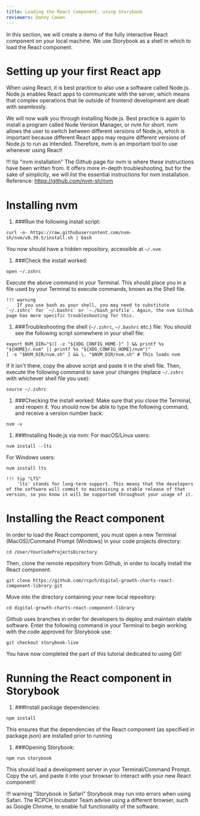 ```yaml
---
title: Loading the React Component, using Storybook
reviewers: Danny Cowen
---
```


In this section, we will create a demo of the fully interactive React component on your local machine. We use Storybook as a shell
in which to load the React component.

# Setting up your first React app

When using React, it is best practice to also use a software called Node.js. Node.js enables React apps to communicate with the server, which means that complex operations that lie outside of frontend development are dealt with seamlessly. 

We will now walk you through installing Node.js. Best practice is again to install a program called Node Version Manager, or nvm for short. nvm allows the user to switch between different versions of Node.js, which is important because different React apps may require different versions of Node.js to run as intended. Therefore, nvm is an important tool to use whenever using React!

!!! tip "nvm installation"
    The Github page for nvm is where these instructions have been written from. It offers more in-depth troubleshooting, but for the sake of simplicity, we will list the essential instructions for nvm installation.
    Reference: https://github.com/nvm-sh/nvm

# Installing nvm

1. ###Run the following install script:
```console
curl -o- https://raw.githubusercontent.com/nvm-sh/nvm/v0.39.5/install.sh | bash
```
You now should have a hidden repository, accessible at `~/.nvm`

1. ###Check the install worked:
```console
open ~/.zshrc
```
Execute the above command in your Terminal. This should place you in a file used by your Terminal to execute commands, known as the Shell file.
    
    !!! warning 
        If you use bash as your shell, you may need to substitute `~/.zshrc` for `~/.bashrc` or `~./bash_profile`. Again, the nvm Github page has more specific troubleshooting for this.

1. ###Troubleshooting the shell (`~/.zshrc`, `~/.bashrc` etc.) file:
You should see the following script somewhere in your shell file:
```console
export NVM_DIR="$([ -z "${XDG_CONFIG_HOME-}" ] && printf %s "${HOME}/.nvm" || printf %s "${XDG_CONFIG_HOME}/nvm")"
[ -s "$NVM_DIR/nvm.sh" ] && \. "$NVM_DIR/nvm.sh" # This loads nvm
```
If it isn't there, copy the above script and paste it in the shell file. Then, execute the following command to save your changes (replace `~/.zshrc` with whichever shell file you use):
```console
source ~/.zshrc
```

1. ###Checking the install worked:
Make sure that you close the Terminal, and reopen it. You should now be able to type the following command, and receive a version number back:
```console
nvm -v
```

1. ###Installing Node.js via nvm:
For macOS/Linux users:
```console
nvm install --lts
```
For Windows users:
```console
nvm install lts
```

    !!! tip "LTS"
        'lts' stands for long-term support. This means that the developers of the software will commit to maintaining a stable release of that version, so you know it will be supported throughout your usage of it.
    

# Installing the React component

In order to load the React component, you must open a new Terminal (MacOS)/Command Prompt (Windows) in your code projects directory:

```console
cd /User/YourCodeProjectsDirectory
```

Then, clone the remote repository from Github, in order to locally install the React component:
```console
git clone https://github.com/rcpch/digital-growth-charts-react-component-library.git
```

Move into the directory containing your new local repository:
```console
cd digital-growth-charts-react-component-library
```

Github uses branches in order for developers to deploy and maintain stable software. Enter the following command in your Terminal to
begin working with the code approved for Storybook use:

```console
git checkout storybook-live
```

You have now completed the part of this tutorial dedicated to using Git!

# Running the React component in Storybook

1. ###Install package dependencies:
```console
npm install
```
This ensures that the dependencies of the React component (as specified in package.json) are installed prior to running

1. ###Opening Storybook:
```console
npm run storybook
```
This should load a development server in your Terminal/Command Prompt. Copy the url, and paste it into your browser to interact with your new React component!

!!! warning "Storybook in Safari"
    Storybook may run into errors when using Safari. The RCPCH Incubator Team advise using a different browser, such as Google Chrome, to enable full functionality of the software. 
    